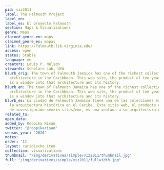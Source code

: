 ```yaml
---
pid: viz2011
label: The Falmouth Project
label_en:
label_es: El proyecto Falmouth
section: Maps & Visualizations
genre: Maps
claimed_genre_en: maps
claimed_genre_es: mapas
link: https://falmouth.lib.virginia.edu/
access: open
status: Stable
language: en
creators: Louis P. Nelson
stewards: Scholars Lab, UVA
blurb_orig: The town of Falmouth Jamaica has one of the richest collections of historic
  architecture in the Caribbean. This web site, the product of ten years on-site research,
  is a window into that architecture and its history.
blurb_en: The town of Falmouth Jamaica has one of the richest collections of historic
  architecture in the Caribbean. This web site, the product of ten years on-site research,
  is a window into that architecture and its history.
blurb_es: La ciudad de Falmouth Jamaica tiene una de las colecciones más ricas de
  la arquitectura histórica en el Caribe. Este sitio web, el producto de diez años
  de investigación <em>in situ</em>, es una ventana a su arquitectura e historia.
related_to:
open_data:
added_by: Roopika Risam
twitter: "@roopikarisam"
census_year: '2020'
notes:
order: '11'
layout: caridischo_item
collection: visualizations
thumbnail: "/img/derivatives/simple/viz2011/thumbnail.jpg"
full: "/img/derivatives/simple/viz2011/fullwidth.jpg"
---
```

